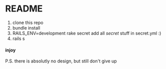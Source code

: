 # README

1. clone this repo
2. bundle install
3. RAILS_ENV=development rake secret
add all *secret* stuff in secret.yml  :)
4. rails s

#### injoy
P.S. there is absolutly no design, but still don't give up